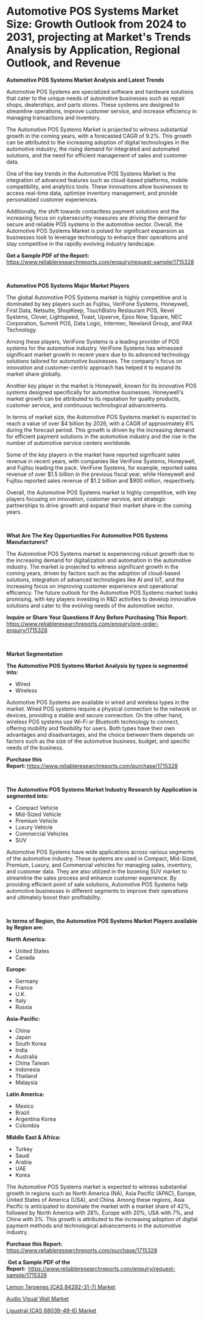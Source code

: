 <p><h1>Automotive POS Systems Market Size: Growth Outlook from 2024 to 2031, projecting at Market's Trends Analysis by Application, Regional Outlook, and Revenue</h1></p><p><strong>Automotive POS Systems Market Analysis and Latest Trends</strong></p>
<p><p>Automotive POS Systems are specialized software and hardware solutions that cater to the unique needs of automotive businesses such as repair shops, dealerships, and parts stores. These systems are designed to streamline operations, improve customer service, and increase efficiency in managing transactions and inventory.</p><p>The Automotive POS Systems Market is projected to witness substantial growth in the coming years, with a forecasted CAGR of 9.2%. This growth can be attributed to the increasing adoption of digital technologies in the automotive industry, the rising demand for integrated and automated solutions, and the need for efficient management of sales and customer data.</p><p>One of the key trends in the Automotive POS Systems Market is the integration of advanced features such as cloud-based platforms, mobile compatibility, and analytics tools. These innovations allow businesses to access real-time data, optimize inventory management, and provide personalized customer experiences.</p><p>Additionally, the shift towards contactless payment solutions and the increasing focus on cybersecurity measures are driving the demand for secure and reliable POS systems in the automotive sector. Overall, the Automotive POS Systems Market is poised for significant expansion as businesses look to leverage technology to enhance their operations and stay competitive in the rapidly evolving industry landscape.</p></p>
<p><strong>Get a Sample PDF of the Report:&nbsp;</strong> <a href="https://www.reliableresearchreports.com/enquiry/request-sample/1715328">https://www.reliableresearchreports.com/enquiry/request-sample/1715328</a></p>
<p>&nbsp;</p>
<p><strong>Automotive POS Systems Major Market Players</strong></p>
<p><p>The global Automotive POS Systems market is highly competitive and is dominated by key players such as Fujitsu, VeriFone Systems, Honeywell, First Data, Netsuite, ShopKeep, TouchBistro Restaurant POS, Revel Systems, Clover, Lightspeed, Toast, Upserve, Epos Now, Square, NEC Corporation, Summit POS, Data Logic, Intermec, Newland Group, and PAX Technology.</p><p>Among these players, VeriFone Systems is a leading provider of POS systems for the automotive industry. VeriFone Systems has witnessed significant market growth in recent years due to its advanced technology solutions tailored for automotive businesses. The company's focus on innovation and customer-centric approach has helped it to expand its market share globally.</p><p>Another key player in the market is Honeywell, known for its innovative POS systems designed specifically for automotive businesses. Honeywell's market growth can be attributed to its reputation for quality products, customer service, and continuous technological advancements.</p><p>In terms of market size, the Automotive POS Systems market is expected to reach a value of over $4 billion by 2026, with a CAGR of approximately 8% during the forecast period. This growth is driven by the increasing demand for efficient payment solutions in the automotive industry and the rise in the number of automotive service centers worldwide.</p><p>Some of the key players in the market have reported significant sales revenue in recent years, with companies like VeriFone Systems, Honeywell, and Fujitsu leading the pack. VeriFone Systems, for example, reported sales revenue of over $1.5 billion in the previous fiscal year, while Honeywell and Fujitsu reported sales revenue of $1.2 billion and $900 million, respectively.</p><p>Overall, the Automotive POS Systems market is highly competitive, with key players focusing on innovation, customer service, and strategic partnerships to drive growth and expand their market share in the coming years.</p></p>
<p>&nbsp;</p>
<p><strong>What Are The Key Opportunities For Automotive POS Systems Manufacturers?</strong></p>
<p><p>The Automotive POS Systems market is experiencing robust growth due to the increasing demand for digitalization and automation in the automotive industry. The market is projected to witness significant growth in the coming years, driven by factors such as the adoption of cloud-based solutions, integration of advanced technologies like AI and IoT, and the increasing focus on improving customer experience and operational efficiency. The future outlook for the Automotive POS Systems market looks promising, with key players investing in R&D activities to develop innovative solutions and cater to the evolving needs of the automotive sector.</p></p>
<p><strong>Inquire or Share Your Questions If Any Before Purchasing This Report:</strong> <a href="https://www.reliableresearchreports.com/enquiry/pre-order-enquiry/1715328">https://www.reliableresearchreports.com/enquiry/pre-order-enquiry/1715328</a></p>
<p>&nbsp;</p>
<p><strong>Market Segmentation</strong></p>
<p><strong>The Automotive POS Systems Market Analysis by types is segmented into:</strong></p>
<p><ul><li>Wired</li><li>Wireless</li></ul></p>
<p><p>Automotive POS Systems are available in wired and wireless types in the market. Wired POS systems require a physical connection to the network or devices, providing a stable and secure connection. On the other hand, wireless POS systems use Wi-Fi or Bluetooth technology to connect, offering mobility and flexibility for users. Both types have their own advantages and disadvantages, and the choice between them depends on factors such as the size of the automotive business, budget, and specific needs of the business.</p></p>
<p><strong>Purchase this Report:&nbsp;</strong><a href="https://www.reliableresearchreports.com/purchase/1715328">https://www.reliableresearchreports.com/purchase/1715328</a></p>
<p>&nbsp;</p>
<p><strong>The Automotive POS Systems Market Industry Research by Application is segmented into:</strong></p>
<p><ul><li>Compact Vehicle</li><li>Mid-Sized Vehicle</li><li>Premium Vehicle</li><li>Luxury Vehicle</li><li>Commercial Vehicles</li><li>SUV</li></ul></p>
<p><p>Automotive POS Systems have wide applications across various segments of the automotive industry. These systems are used in Compact, Mid-Sized, Premium, Luxury, and Commercial vehicles for managing sales, inventory, and customer data. They are also utilized in the booming SUV market to streamline the sales process and enhance customer experience. By providing efficient point of sale solutions, Automotive POS Systems help automotive businesses in different segments to improve their operations and ultimately boost their profitability.</p></p>
<p>&nbsp;</p>
<p><strong>In terms of Region, the Automotive POS Systems Market Players available by Region are:</strong></p>
<p>
    <p> <strong> North America: </strong>
        <ul>
            <li>United States</li>
            <li>Canada</li>
        </ul>
        </p> 
    <p> <strong> Europe: </strong>
        <ul>
            <li>Germany</li>
            <li>France</li>
            <li>U.K.</li>
            <li>Italy</li>
            <li>Russia</li>
        </ul>
        </p> 
    <p> <strong> Asia-Pacific: </strong>
        <ul>
            <li>China</li>
            <li>Japan</li>
            <li>South Korea</li>
            <li>India</li>
            <li>Australia</li>
            <li>China Taiwan</li>
            <li>Indonesia</li>
            <li>Thailand</li>
            <li>Malaysia</li>
        </ul>
        </p> 
    <p> <strong> Latin America: </strong>
        <ul>
            <li>Mexico</li>
            <li>Brazil</li>
            <li>Argentina Korea</li>
            <li>Colombia</li>
        </ul>
        </p> 
    <p> <strong> Middle East & Africa: </strong>
        <ul>
            <li>Turkey</li>
            <li>Saudi</li>
            <li>Arabia</li>
            <li>UAE</li>
            <li>Korea</li>
        </ul>
    </p>
    </p>
<p><p>The Automotive POS Systems market is expected to witness substantial growth in regions such as North America (NA), Asia Pacific (APAC), Europe, United States of America (USA), and China. Among these regions, Asia Pacific is anticipated to dominate the market with a market share of 42%, followed by North America with 28%, Europe with 20%, USA with 7%, and China with 3%. This growth is attributed to the increasing adoption of digital payment methods and technological advancements in the automotive industry.</p></p>
<p><strong>Purchase this Report: </strong><a href="https://www.reliableresearchreports.com/purchase/1715328">https://www.reliableresearchreports.com/purchase/1715328</a></p>
<p>&nbsp;<strong>Get a Sample PDF of the Report:&nbsp;&nbsp;</strong><a href="https://www.reliableresearchreports.com/enquiry/request-sample/1715328">https://www.reliableresearchreports.com/enquiry/request-sample/1715328</a></p>
<p><strong></strong></p>
<p><p><a href="https://view.publitas.com/reportprime-1/lemon-terpenes-cas-84292-31-7-market-size-focuses-on-market-dynamics-in-depth-analysis-and-future-projections-of-its-market-forecasted-for-period-from-2023-to-2030/">Lemon Terpenes (CAS 84292-31-7) Market</a></p><p><a href="https://view.publitas.com/reportprime-1/audio-visual-wall-market-size-global-industry-overview-market-segmentation-and-forecast-2023-to-2030/">Audio Visual Wall Market</a></p><p><a href="https://view.publitas.com/reportprime-1/ligustral-cas-68039-49-6-market-research-report-provides-thorough-industry-overview-which-offers-an-in-depth-analysis-of-product-trends-and-new-market-divisions/">Ligustral (CAS 68039-49-6) Market</a></p></p>